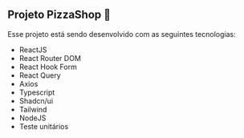 ## Projeto PizzaShop 🚀
Esse projeto está sendo desenvolvido com as seguintes tecnologias:
- ReactJS
- React Router DOM
- React Hook Form
- React Query
- Axios
- Typescript
- Shadcn/ui
- Tailwind
- NodeJS
- Teste unitários
